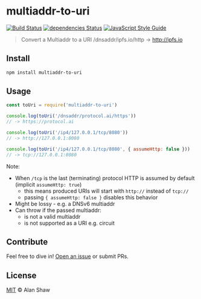 # multiaddr-to-uri

[![Build Status](https://travis-ci.org/multiformats/js-multiaddr-to-uri.svg?branch=master)](https://travis-ci.org/multiformats/js-multiaddr-to-uri) [![dependencies Status](https://david-dm.org/multiformats/js-multiaddr-to-uri/status.svg)](https://david-dm.org/multiformats/js-multiaddr-to-uri) [![JavaScript Style Guide](https://img.shields.io/badge/code_style-standard-brightgreen.svg)](https://standardjs.com)


> Convert a Multiaddr to a URI /dnsaddr/ipfs.io/http -> http://ipfs.io

## Install

```sh
npm install multiaddr-to-uri
```

## Usage

```js
const toUri = require('multiaddr-to-uri')

console.log(toUri('/dnsaddr/protocol.ai/https'))
// -> https://protocol.ai

console.log(toUri('/ip4/127.0.0.1/tcp/8080'))
// -> http://127.0.0.1:8080

console.log(toUri('/ip4/127.0.0.1/tcp/8080', { assumeHttp: false }))
// -> tcp://127.0.0.1:8080
```

Note:

* When `/tcp` is the last (terminating) protocol HTTP is assumed by default (implicit `assumeHttp: true`)
  * this means produced URIs will start with `http://` instead of `tcp://`
  * passing `{ assumeHttp: false }` disables this behavior
* Might be lossy - e.g. a DNSv6 multiaddr
* Can throw if the passed multiaddr:
    * is not a valid multiaddr
    * is not supported as a URI e.g. circuit

## Contribute

Feel free to dive in! [Open an issue](https://github.com/multiformats/js-multiaddr-to-uri/issues/new) or submit PRs.

## License

[MIT](LICENSE) © Alan Shaw
